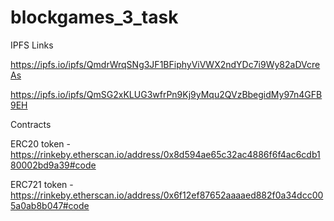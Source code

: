 # blockgames_3_task

IPFS Links

https://ipfs.io/ipfs/QmdrWrqSNg3JF1BFiphyViVWX2ndYDc7i9Wy82aDVcreAs

https://ipfs.io/ipfs/QmSG2xKLUG3wfrPn9Kj9yMqu2QVzBbegidMy97n4GFB9EH

Contracts

ERC20 token - https://rinkeby.etherscan.io/address/0x8d594ae65c32ac4886f6f4ac6cdb180002bd9a39#code

ERC721 token - https://rinkeby.etherscan.io/address/0x6f12ef87652aaaaed882f0a34dcc005a0ab8b047#code
